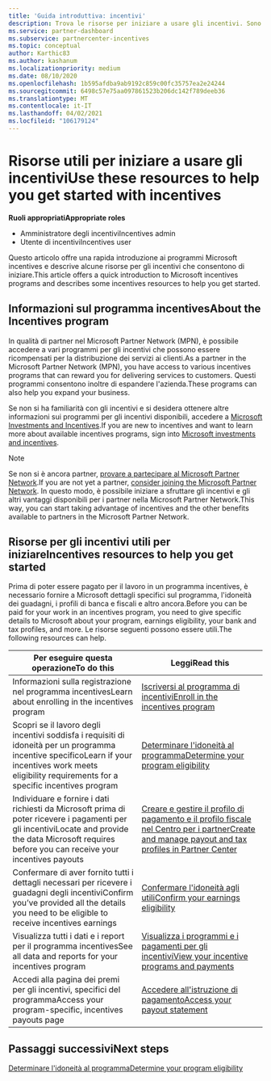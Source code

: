 ```yaml
---
title: 'Guida introduttiva: incentivi'
description: Trova le risorse per iniziare a usare gli incentivi. Sono inclusi i passaggi per confermare che si soddisfano i requisiti di idoneità e si inviano i dettagli relativi a Bank, Tax e
ms.service: partner-dashboard
ms.subservice: partnercenter-incentives
ms.topic: conceptual
author: Karthic83
ms.author: kashanum
ms.localizationpriority: medium
ms.date: 08/10/2020
ms.openlocfilehash: 1b595afdba9ab9192c859c00fc35757ea2e24244
ms.sourcegitcommit: 6498c57e75aa097861523b206dc142f789deeb36
ms.translationtype: MT
ms.contentlocale: it-IT
ms.lasthandoff: 04/02/2021
ms.locfileid: "106179124"
---
```

# <a name="use-these-resources-to-help-you-get-started-with-incentives"></a><span data-ttu-id="08c28-104">Risorse utili per iniziare a usare gli incentivi</span><span class="sxs-lookup"><span data-stu-id="08c28-104">Use these resources to help you get started with incentives</span></span>

<span data-ttu-id="08c28-105">**Ruoli appropriati**</span><span class="sxs-lookup"><span data-stu-id="08c28-105">**Appropriate roles**</span></span>

- <span data-ttu-id="08c28-106">Amministratore degli incentivi</span><span class="sxs-lookup"><span data-stu-id="08c28-106">Incentives admin</span></span>
- <span data-ttu-id="08c28-107">Utente di incentivi</span><span class="sxs-lookup"><span data-stu-id="08c28-107">Incentives user</span></span>

<span data-ttu-id="08c28-108">Questo articolo offre una rapida introduzione ai programmi Microsoft incentives e descrive alcune risorse per gli incentivi che consentono di iniziare.</span><span class="sxs-lookup"><span data-stu-id="08c28-108">This article offers a quick introduction to Microsoft incentives programs and describes some incentives resources to help you get started.</span></span>

## <a name="about-the-incentives-program"></a><span data-ttu-id="08c28-109">Informazioni sul programma incentives</span><span class="sxs-lookup"><span data-stu-id="08c28-109">About the Incentives program</span></span>

<span data-ttu-id="08c28-110">In qualità di partner nel Microsoft Partner Network (MPN), è possibile accedere a vari programmi per gli incentivi che possono essere ricompensati per la distribuzione dei servizi ai clienti.</span><span class="sxs-lookup"><span data-stu-id="08c28-110">As a partner in the Microsoft Partner Network (MPN), you have access to various incentives programs that can reward you for delivering services to customers.</span></span> <span data-ttu-id="08c28-111">Questi programmi consentono inoltre di espandere l'azienda.</span><span class="sxs-lookup"><span data-stu-id="08c28-111">These programs can also help you expand your business.</span></span>

<span data-ttu-id="08c28-112">Se non si ha familiarità con gli incentivi e si desidera ottenere altre informazioni sui programmi per gli incentivi disponibili, accedere a [Microsoft Investments and Incentives](https://partner.microsoft.com/membership/partner-incentives).</span><span class="sxs-lookup"><span data-stu-id="08c28-112">If you are new to incentives and want to learn more about available incentives programs, sign into [Microsoft investments and incentives](https://partner.microsoft.com/membership/partner-incentives).</span></span>

> [!NOTE]
> <span data-ttu-id="08c28-113">Se non si è ancora partner, [provare a partecipare al Microsoft Partner Network](https://partner.microsoft.com/membership).</span><span class="sxs-lookup"><span data-stu-id="08c28-113">If you are not yet a partner, [consider joining the Microsoft Partner Network](https://partner.microsoft.com/membership).</span></span> <span data-ttu-id="08c28-114">In questo modo, è possibile iniziare a sfruttare gli incentivi e gli altri vantaggi disponibili per i partner nella Microsoft Partner Network.</span><span class="sxs-lookup"><span data-stu-id="08c28-114">This way, you can start taking advantage of incentives and the other benefits available to partners in the Microsoft Partner Network.</span></span>  

## <a name="incentives-resources-to-help-you-get-started"></a><span data-ttu-id="08c28-115">Risorse per gli incentivi utili per iniziare</span><span class="sxs-lookup"><span data-stu-id="08c28-115">Incentives resources to help you get started</span></span>

<span data-ttu-id="08c28-116">Prima di poter essere pagato per il lavoro in un programma incentives, è necessario fornire a Microsoft dettagli specifici sul programma, l'idoneità dei guadagni, i profili di banca e fiscali e altro ancora.</span><span class="sxs-lookup"><span data-stu-id="08c28-116">Before you can be paid for your work in an incentives program, you need to give specific details to Microsoft about your program, earnings eligibility, your bank and tax profiles, and more.</span></span> <span data-ttu-id="08c28-117">Le risorse seguenti possono essere utili.</span><span class="sxs-lookup"><span data-stu-id="08c28-117">The following resources can help.</span></span>

|  <span data-ttu-id="08c28-118">**Per eseguire questa operazione**</span><span class="sxs-lookup"><span data-stu-id="08c28-118">**To do this**</span></span>  |  <span data-ttu-id="08c28-119">**Leggi**</span><span class="sxs-lookup"><span data-stu-id="08c28-119">**Read this**</span></span>  |
|--------------|-----------|
| <span data-ttu-id="08c28-120">Informazioni sulla registrazione nel programma incentives</span><span class="sxs-lookup"><span data-stu-id="08c28-120">Learn about enrolling in the incentives program</span></span> | [<span data-ttu-id="08c28-121">Iscriversi al programma di incentivi</span><span class="sxs-lookup"><span data-stu-id="08c28-121">Enroll in the incentives program</span></span>](incentives-enroll.md)  |
| <span data-ttu-id="08c28-122">Scopri se il lavoro degli incentivi soddisfa i requisiti di idoneità per un programma incentive specifico</span><span class="sxs-lookup"><span data-stu-id="08c28-122">Learn if your incentives work meets eligibility requirements for a specific incentives program</span></span> | [<span data-ttu-id="08c28-123">Determinare l'idoneità al programma</span><span class="sxs-lookup"><span data-stu-id="08c28-123">Determine your program eligibility</span></span>](incentives-determined-your-program-eligibility.md)  |
| <span data-ttu-id="08c28-124">Individuare e fornire i dati richiesti da Microsoft prima di poter ricevere i pagamenti per gli incentivi</span><span class="sxs-lookup"><span data-stu-id="08c28-124">Locate and provide the data Microsoft requires before you can receive your incentives payouts</span></span> | [<span data-ttu-id="08c28-125">Creare e gestire il profilo di pagamento e il profilo fiscale nel Centro per i partner</span><span class="sxs-lookup"><span data-stu-id="08c28-125">Create and manage payout and tax profiles in Partner Center</span></span>](incentives-create-and-manage-your-payout-and-tax-profiles.md)  |
| <span data-ttu-id="08c28-126">Confermare di aver fornito tutti i dettagli necessari per ricevere i guadagni degli incentivi</span><span class="sxs-lookup"><span data-stu-id="08c28-126">Confirm you’ve provided all the details you need to be eligible to receive incentives earnings</span></span> | [<span data-ttu-id="08c28-127">Confermare l'idoneità agli utili</span><span class="sxs-lookup"><span data-stu-id="08c28-127">Confirm your earnings eligibility</span></span>](incentives-confirm-your-earnings-eligibility.md)  |
| <span data-ttu-id="08c28-128">Visualizza tutti i dati e i report per il programma incentives</span><span class="sxs-lookup"><span data-stu-id="08c28-128">See all data and reports for your incentives program</span></span> | [<span data-ttu-id="08c28-129">Visualizza i programmi e i pagamenti per gli incentivi</span><span class="sxs-lookup"><span data-stu-id="08c28-129">View your incentive programs and payments</span></span>](understand-incentive-payouts.md)  |
| <span data-ttu-id="08c28-130">Accedi alla pagina dei premi per gli incentivi, specifici del programma</span><span class="sxs-lookup"><span data-stu-id="08c28-130">Access your program-specific, incentives payouts page</span></span> | [<span data-ttu-id="08c28-131">Accedere all'istruzione di pagamento</span><span class="sxs-lookup"><span data-stu-id="08c28-131">Access your payout statement</span></span>](payout-statement.md)  |

## <a name="next-steps"></a><span data-ttu-id="08c28-132">Passaggi successivi</span><span class="sxs-lookup"><span data-stu-id="08c28-132">Next steps</span></span>

[<span data-ttu-id="08c28-133">Determinare l'idoneità al programma</span><span class="sxs-lookup"><span data-stu-id="08c28-133">Determine your program eligibility</span></span>](incentives-determined-your-program-eligibility.md)